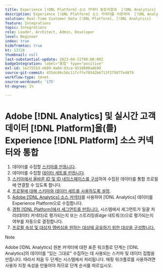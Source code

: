 ```yaml
---
title: Experience [!DNL Platform] 소스 커넥터 튜토리얼과  [!DNL Analytics] 및 실시간 고객 데이터 [!DNL Platform] 통합
description: Experience [!DNL Platform] 소스 커넥터를 사용하여  [!DNL Analytics] Adobe을 실시간 고객 데이터와 통합 [!DNL Platform] 하는 방법에 대해 알아봅니다.
solution: Real-Time Customer Data [!DNL Platform], [!DNL Analytics]
feature: Integrations
topic: Integrations
role: Leader, Architect, Admin, Developer
level: Beginner
index: true
hidefromtoc: true
kt: 13728
thumbnail: null
last-substantial-update: 2023-04-11T00:00:00Z
badgeIntegration: label="통합" type="positive"
exl-id: 1e27555d-e609-4a04-91ca-9518898ad699
source-git-commit: d35dc06c56c117cffe70542b6713f275877e4879
workflow-type: tm+mt
source-wordcount: '175'
ht-degree: 1%

---
```


# Adobe [!DNL Analytics] 및 실시간 고객 데이터 [!DNL Platform]을(를) Experience [!DNL Platform] 소스 커넥터와 통합

<ol>
    <li>데이터를 수집할 <a href="https://experienceleague.adobe.com/ko?lang=en#dashboard/learning" _target="_blank" rel="noopener noreferrer">스키마를 만듭니다</a>.</li>
    <li>데이터를 수집할 <a href="https://experienceleague.adobe.com/docs/platform-learn/tutorials/data-ingestion/create-datasets-and-ingest-data.html?lang=ko" _target="_blank" rel="noopener noreferrer">데이터 세트를 만듭니다</a>.</a></li>
    <li><a href="https://experienceleague.adobe.com/docs/platform-learn/tutorials/identities/label-ingest-and-verify-identity-data.html?lang=ko" _target="_blank" rel="noopener noreferrer">스키마에서 올바른 ID 및 ID 네임스페이스를 구성</a>하여 수집된 데이터를 통합 프로필에 연결할 수 있도록 합니다.</li> 
    <li><a href="https://experienceleague.adobe.com/docs/platform-learn/tutorials/profiles/bring-data-into-the-real-time-customer-profile.html?lang=ko-KR" _target="_blank" rel="noopener noreferrer">프로필에 대해 스키마와 데이터 세트를 사용하도록 설정</a>.</li>
    <li><a href="https://experienceleague.adobe.com/docs/platform-learn/tutorials/sources/ingest-data-from-adobe-analytics.html?lang=ko" _target="_blank" rel="noopener noreferrer">Adobe [!DNL Analytics] 소스 커넥터</a>를 사용하여 [!DNL Analytics] 데이터를 Experience Platform으로 수집합니다.</li>
    <li><a href="https://experienceleague.adobe.com/docs/platform-learn/tutorials/audiences/create-audiences.html?lang=ko" _target="_blank" rel="noopener noreferrer">경험 [!DNL Platform]에서 세그먼트를 만듭니다.</a> 시스템에서 세그먼트가 일괄 처리(데이터 커넥터)로 평가되는지 또는 스트리밍(Edge 네트워크)으로 평가되는지 여부를 자동으로 결정합니다.</li>
    <li><a href="https://experienceleague.adobe.com/docs/platform-learn/tutorials/destinations/create-destinations-and-activate-data.html?lang=ko" _target="_blank" rel="noopener noreferrer">프로필 속성 및 대상자 멤버십을 원하는 대상에 공유하기 위한 대상을 구성합니다.</a></li>   
</ol>

>[!NOTE]
>
>Adobe [!DNL Analytics] 원본 커넥터에 대한 표준 워크플로 단계는 [!DNL Analytics]의 데이터를 &quot;있는 그대로&quot; 수집하는 데 사용되는 스키마 및 데이터 집합을 만듭니다. 따라서 처음 두 단계는 시스템에서 처리됩니다. 매핑 워크플로를 사용하려면 사용자 지정 속성을 만들어야 하므로 단계 순서를 따르십시오.
